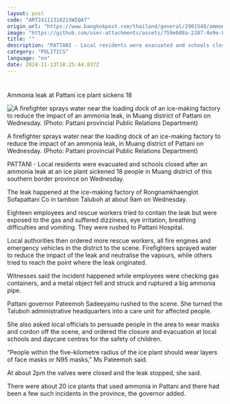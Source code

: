 ```yaml
---
layout: post
code: "ART24111310215WIQAT"
origin_url: "https://www.bangkokpost.com/thailand/general/2901548/ammonia-leak-at-pattani-ice-plant-sickens-18"
image: "https://github.com/user-attachments/assets/759e688a-2287-4e9e-8124-3c6e4709544d"
title: ""
description: "PATTANI - Local residents were evacuated and schools closed after an ammonia leak at an ice plant sickened 18 people in Muang district of this southern border province on Wednesday."
category: "POLITICS"
language: "en"
date: 2024-11-13T10:25:44.837Z
---
```


# 

Ammonia leak at Pattani ice plant sickens 18

![A firefighter sprays water near the loading dock of an ice-making factory to reduce the impact of an ammonia leak, in Muang district of Pattani on Wednesday. (Photo: Pattani provincial Public Relations Department)](https://github.com/user-attachments/assets/7986c669-737f-4c08-bfd0-2bb2fb73f9d2)

A firefighter sprays water near the loading dock of an ice-making factory to reduce the impact of an ammonia leak, in Muang district of Pattani on Wednesday. (Photo: Pattani provincial Public Relations Department)

PATTANI - Local residents were evacuated and schools closed after an ammonia leak at an ice plant sickened 18 people in Muang district of this southern border province on Wednesday.

The leak happened at the ice-making factory of Rongnamkhaenglot Sofapattani Co in tambon Taluboh at about 9am on Wednesday.

Eighteen employees and rescue workers tried to contain the leak but were exposed to the gas and suffered dizziness, eye irritation, breathing difficulties and vomiting. They were rushed to Pattani Hospital.

Local authorities then ordered more rescue workers, all fire engines and emergency vehicles in the district to the scene. Firefighters sprayed water to reduce the impact of the leak and neutralise the vapours, while others tried to reach the point where the leak originated.

Witnesses said the incident happened while employees were checking gas containers, and a metal object fell and struck and ruptured a big ammonia pipe.

Pattani governor Pateemoh Sadeeyamu rushed to the scene. She turned the Taluboh administrative headquarters into a care unit for affected people.

She also asked local officials to persuade people in the area to wear masks and cordon off the scene, and ordered the closure and evacuation at local schools and daycare centres for the safety of children.

“People within the five-kilometre radius of the ice plant should wear layers of face masks or N95 masks,” Ms Pateemoh said.

At about 2pm the valves were closed and the leak stopped, she said.

There were about 20 ice plants that used ammonia in Pattani and there had been a few such incidents in the province, the governor added.